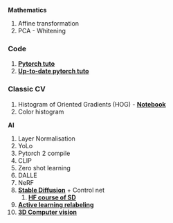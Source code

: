 **Mathematics**
1. Affine transformation
2. PCA - Whitening

### Code
1. **[Pytorch tuto](https://github.com/jcjohnson/pytorch-examples)**
2. **[Up-to-date pytorch tuto](https://github.com/pytorch/tutorials)**

### Classic CV
1. Histogram of Oriented Gradients (HOG) - **[Notebook](https://colab.research.google.com/drive/1gagL7vzrJKtpB7RregxpL_-pUqUCLWoK#scrollTo=TNJmYuYdiHru)**
2. Color histogram

**AI**
1. Layer Normalisation
2. YoLo
3. Pytorch 2 compile
4. CLIP
5. Zero shot learning
6. DALLE
7. NeRF
8. **[Stable Diffusion](https://colab.research.google.com/github/huggingface/notebooks/blob/main/diffusers/stable_diffusion.ipynb)**  + Control net
	1. **[HF course of SD](https://github.com/huggingface/diffusion-models-class)**
9. **[Active learning relabeling](https://cleanlab.ai/blog/active-learning/)**
10. **[3D Computer vision ](https://learning3d.github.io/index.html)**